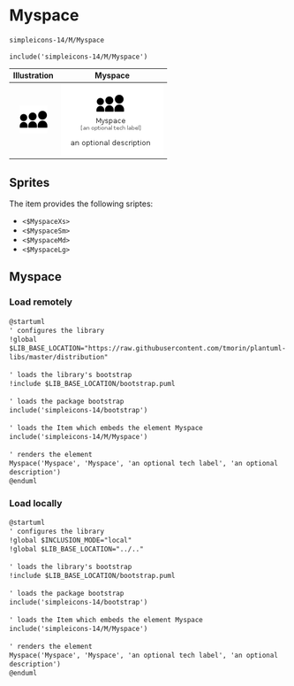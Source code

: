 # Myspace


```text
simpleicons-14/M/Myspace
```

```text
include('simpleicons-14/M/Myspace')
```



| Illustration | Myspace |
| :---: | :---: |
| ![illustration for Illustration](../../simpleicons-14/M/Myspace.png) | ![illustration for Myspace](../../simpleicons-14/M/Myspace.Local.png) |



## Sprites
The item provides the following sriptes:

- `<$MyspaceXs>`
- `<$MyspaceSm>`
- `<$MyspaceMd>`
- `<$MyspaceLg>`





## Myspace

### Load remotely
```plantuml
@startuml
' configures the library
!global $LIB_BASE_LOCATION="https://raw.githubusercontent.com/tmorin/plantuml-libs/master/distribution"

' loads the library's bootstrap
!include $LIB_BASE_LOCATION/bootstrap.puml

' loads the package bootstrap
include('simpleicons-14/bootstrap')

' loads the Item which embeds the element Myspace
include('simpleicons-14/M/Myspace')

' renders the element
Myspace('Myspace', 'Myspace', 'an optional tech label', 'an optional description')
@enduml
```

### Load locally
```plantuml
@startuml
' configures the library
!global $INCLUSION_MODE="local"
!global $LIB_BASE_LOCATION="../.."

' loads the library's bootstrap
!include $LIB_BASE_LOCATION/bootstrap.puml

' loads the package bootstrap
include('simpleicons-14/bootstrap')

' loads the Item which embeds the element Myspace
include('simpleicons-14/M/Myspace')

' renders the element
Myspace('Myspace', 'Myspace', 'an optional tech label', 'an optional description')
@enduml
```

